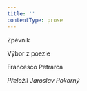```yaml
---
title: ''
contentType: prose
---
```


<section>

Zpěvník

Výbor z poezie

Francesco Petrarca

_Přeložil Jaroslav Pokorný_

</section>
